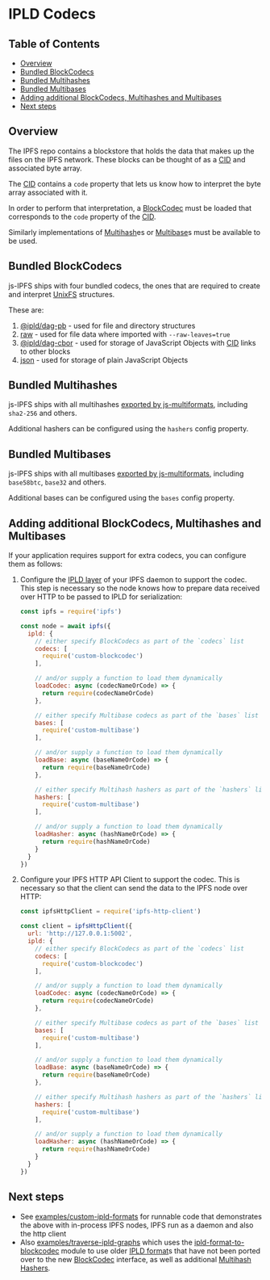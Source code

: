 # IPLD Codecs <!-- omit in toc -->

## Table of Contents <!-- omit in toc -->

- [Overview](#overview)
- [Bundled BlockCodecs](#bundled-blockcodecs)
- [Bundled Multihashes](#bundled-multihashes)
- [Bundled Multibases](#bundled-multibases)
- [Adding additional BlockCodecs, Multihashes and Multibases](#adding-additional-blockcodecs-multihashes-and-multibases)
- [Next steps](#next-steps)

## Overview

The IPFS repo contains a blockstore that holds the data that makes up the files on the IPFS network. These blocks can be thought of as a [CID][] and associated byte array.

The [CID][] contains a `code` property that lets us know how to interpret the byte array associated with it.

In order to perform that interpretation, a [BlockCodec][] must be loaded that corresponds to the `code` property of the [CID][].

Similarly implementations of [Multihash][]es or [Multibase][]s must be available to be used.

## Bundled BlockCodecs

js-IPFS ships with four bundled codecs, the ones that are required to create and interpret [UnixFS][] structures.

These are:

1. [@ipld/dag-pb](https://github.com/ipld/js-dag-pb) - used for file and directory structures
2. [raw](https://github.com/multiformats/js-multiformats/blob/master/src/codecs/raw.js) - used for file data where imported with `--raw-leaves=true`
3. [@ipld/dag-cbor](https://github.com/ipld/js-dag-cbor) - used for storage of JavaScript Objects with [CID] links to other blocks
4. [json](https://github.com/multiformats/js-multiformats/blob/master/src/codecs/json.js) - used for storage of plain JavaScript Objects

## Bundled Multihashes

js-IPFS ships with all multihashes [exported by js-multiformats](https://github.com/multiformats/js-multiformats/tree/master/src/hashes), including `sha2-256` and others.

Additional hashers can be configured using the `hashers` config property.

## Bundled Multibases

js-IPFS ships with all multibases [exported by js-multiformats](https://github.com/multiformats/js-multiformats/tree/master/src/bases), including `base58btc`, `base32` and others.

Additional bases can be configured using the `bases` config property.

## Adding additional BlockCodecs, Multihashes and Multibases

If your application requires support for extra codecs, you can configure them as follows:

1. Configure the [IPLD layer](https://github.com/ipfs/js-ipfs/blob/master/packages/ipfs/docs/MODULE.md#optionsipld) of your IPFS daemon to support the codec. This step is necessary so the node knows how to prepare data received over HTTP to be passed to IPLD for serialization:
    ```javascript
    const ipfs = require('ipfs')

    const node = await ipfs({
      ipld: {
        // either specify BlockCodecs as part of the `codecs` list
        codecs: [
          require('custom-blockcodec')
        ],

        // and/or supply a function to load them dynamically
        loadCodec: async (codecNameOrCode) => {
          return require(codecNameOrCode)
        },

        // either specify Multibase codecs as part of the `bases` list
        bases: [
          require('custom-multibase')
        ],

        // and/or supply a function to load them dynamically
        loadBase: async (baseNameOrCode) => {
          return require(baseNameOrCode)
        },

        // either specify Multihash hashers as part of the `hashers` list
        hashers: [
          require('custom-multibase')
        ],

        // and/or supply a function to load them dynamically
        loadHasher: async (hashNameOrCode) => {
          return require(hashNameOrCode)
        }
      }
    })
2. Configure your IPFS HTTP API Client to support the codec. This is necessary so that the client can send the data to the IPFS node over HTTP:
    ```javascript
    const ipfsHttpClient = require('ipfs-http-client')

    const client = ipfsHttpClient({
      url: 'http://127.0.0.1:5002',
      ipld: {
        // either specify BlockCodecs as part of the `codecs` list
        codecs: [
          require('custom-blockcodec')
        ],

        // and/or supply a function to load them dynamically
        loadCodec: async (codecNameOrCode) => {
          return require(codecNameOrCode)
        },

        // either specify Multibase codecs as part of the `bases` list
        bases: [
          require('custom-multibase')
        ],

        // and/or supply a function to load them dynamically
        loadBase: async (baseNameOrCode) => {
          return require(baseNameOrCode)
        },

        // either specify Multihash hashers as part of the `hashers` list
        hashers: [
          require('custom-multibase')
        ],

        // and/or supply a function to load them dynamically
        loadHasher: async (hashNameOrCode) => {
          return require(hashNameOrCode)
        }
      }
    })
    ```

## Next steps

* See [examples/custom-ipld-formats](https://github.com/ipfs/js-ipfs/tree/master/examples/custom-ipld-formats) for runnable code that demonstrates the above with in-process IPFS nodes, IPFS run as a daemon and also the http client
* Also [examples/traverse-ipld-graphs](https://github.com/ipfs/js-ipfs/tree/master/examples/traverse-ipld-graphs) which uses the [ipld-format-to-blockcodec](https://www.npmjs.com/package/ipld-format-to-blockcodec) module to use older [IPLD format][]s that have not been ported over to the new [BlockCodec][] interface, as well as additional [Multihash Hashers](https://www.npmjs.com/package/multiformats#multihash-hashers).

[cid]: https://docs.ipfs.io/concepts/content-addressing/
[blockcodec]: https://www.npmjs.com/package/multiformats#multicodec-encoders--decoders--codecs
[unixfs]: https://github.com/ipfs/specs/blob/master/UNIXFS.md
[ipld format]: https://github.com/ipld/interface-ipld-format
[multihash]: https://github.com/multiformats/multihash
[multibase]: https://github.com/multiformats/multibase